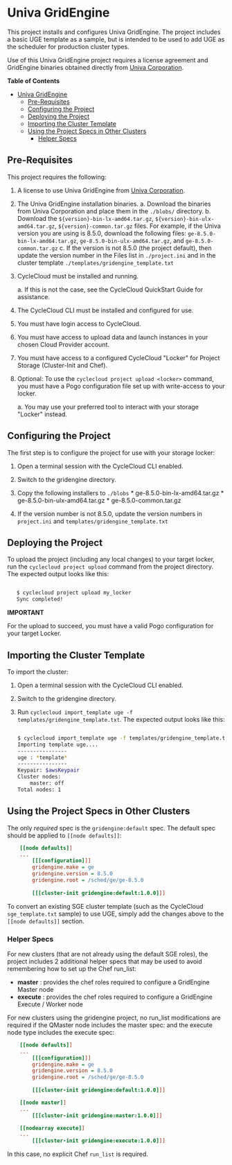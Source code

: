 # Univa GridEngine #

This project installs and configures Univa GridEngine.   The project includes a basic UGE template as a sample, but is intended to be used to add UGE as the scheduler for production cluster types.

Use of this Univa GridEngine project requires a license agreement and GridEngine binaries obtained directly 
from [Univa Corporation](http://www.univa.com/products/).

<!-- markdown-toc start - Don't edit this section. Run M-x markdown-toc-generate-toc again -->

**Table of Contents**

- [Univa GridEngine](#univa-gridengine)
    - [Pre-Requisites](#pre-requisites)
    - [Configuring the Project](#configuring-the-project)
    - [Deploying the Project](#deploying-the-project)
    - [Importing the Cluster Template](#importing-the-cluster-template)
    - [Using the Project Specs in Other Clusters](#using-the-project-specs-in-other-clusters)
        - [Helper Specs](#helper-specs)

<!-- markdown-toc end -->


## Pre-Requisites ##


This project requires the following:

  1. A license to use Univa GridEngine from [Univa Corporation](http://www.univa.com/products/).
  
  2. The Univa GridEngine installation binaries.
a. Download the binaries from Univa Corporation and place them in the `./blobs/` directory.
b. Download the `${version}-bin-lx-amd64.tar.gz`, `${version}-bin-ulx-amd64.tar.gz`, `${version}-common.tar.gz` files. For example, if the Univa version you are using is 8.5.0, download the following files: `ge-8.5.0-bin-lx-amd64.tar.gz`, `ge-8.5.0-bin-ulx-amd64.tar.gz`, and `ge-8.5.0-common.tar.gz`
c. If the version is not 8.5.0 (the project default), then update the version number in the Files list in `./project.ini` and in the cluster template `./templates/gridengine_template.txt`
     
  3. CycleCloud must be installed and running.

     a. If this is not the case, see the CycleCloud QuickStart Guide for
        assistance.

  4. The CycleCloud CLI must be installed and configured for use.

  5. You must have login access to CycleCloud.

  6. You must have access to upload data and launch instances in your chosen
     Cloud Provider account.

  7. You must have access to a configured CycleCloud "Locker" for Project Storage
     (Cluster-Init and Chef).

  8. Optional: To use the `cyclecloud project upload <locker>` command, you must
     have a Pogo configuration file set up with write-access to your locker.

     a. You may use your preferred tool to interact with your storage "Locker"
        instead.


## Configuring the Project ##


The first step is to configure the project for use with your storage locker:

  1. Open a terminal session with the CycleCloud CLI enabled.

  2. Switch to the gridengine directory.

  3. Copy the following installers to `./blobs`
    * ge-8.5.0-bin-lx-amd64.tar.gz
    * ge-8.5.0-bin-ulx-amd64.tar.gz
    * ge-8.5.0-common.tar.gz
    
  4. If the version number is not 8.5.0, update the version numbers in `project.ini` and `templates/gridengine_template.txt`
    

## Deploying the Project ##


To upload the project (including any local changes) to your target locker, run the
`cyclecloud project upload` command from the project directory.  The expected output looks like
this:

``` bash

   $ cyclecloud project upload my_locker
   Sync completed!

```


**IMPORTANT**

For the upload to succeed, you must have a valid Pogo configuration for your target Locker.


## Importing the Cluster Template ##


To import the cluster:

 1. Open a terminal session with the CycleCloud CLI enabled.

 2. Switch to the gridengine directory.

 3. Run ``cyclecloud import_template uge -f templates/gridengine_template.txt``.
    The expected output looks like this:
    
    ``` bash
    
    $ cyclecloud import_template uge -f templates/gridengine_template.txt
    Importing template uge....
    ----------------
    uge : *template*
    ----------------
    Keypair: $awsKeypair
    Cluster nodes:
        master: off
    Total nodes: 1
    ```


## Using the Project Specs in Other Clusters ##

The only *required* spec is the `gridengine:default` spec.   The default spec should be applied to `[[node defaults]]`:

``` ini
    [[node defaults]]
    ...
        [[[configuration]]]
        gridengine.make = ge
        gridengine.version = 8.5.0
        gridengine.root = /sched/ge/ge-8.5.0
    
        [[[cluster-init gridengine:default:1.0.0]]]

```

To convert an existing SGE cluster template (such as the CycleCloud `sge_template.txt` sample) to use UGE, simply add the changes above to the `[[node defaults]]` section.

### Helper Specs ###

For new clusters (that are not already using the default SGE roles), the project includes 2 additional helper specs that may be used to avoid remembering how to set up the Chef run_list: 

  * **master** : provides the chef roles required to configure a GridEngine Master node
  * **execute** : provides the chef roles required to configure a GridEngine Execute / Worker node
  
  
For new clusters using the gridengine project, no run_list modifications are required if the QMaster node includes the master spec: and the execute node type includes the execute spec:

``` ini
    [[node defaults]]
    ...
        [[[configuration]]]
        gridengine.make = ge
        gridengine.version = 8.5.0
        gridengine.root = /sched/ge/ge-8.5.0
    
        [[[cluster-init gridengine:default:1.0.0]]]

    [[node master]]
    ...
        [[[cluster-init gridengine:master:1.0.0]]]

    [[nodearray execute]]
    ...
        [[[cluster-init gridengine:execute:1.0.0]]]

```

In this case, no explicit Chef `run_list` is required.
